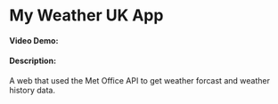 # My Weather UK App
#### Video Demo:  <URL HERE>
#### Description:
A web that used the Met Office API to get weather forcast and weather history data.

